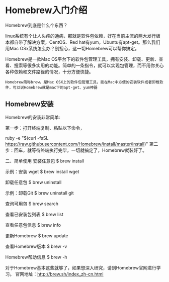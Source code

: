 # Homebrew入门介绍

Homebrew到底是什么个东西？

linux系统有个让人头疼的通病，那就是软件包依赖，好在当前主流的两大发行版本都自带了解决方案，CentOS、Red hat有yum，Ubuntu有apt-get。那么我们用Mac OSx系统怎么办？别担心，这一切Homebrew可以帮你搞定。

Homebrew是一款Mac OS平台下的软件包管理工具，拥有安装、卸载、更新、查看、搜索等很多实用的功能。简单的一条指令，就可以实现包管理，而不用你关心各种依赖和文件路径的情况，十分方便快捷。

```
Homebrew简称brew，是Mac OSX上的软件包管理工具，能在Mac中方便的安装软件或者卸载软件，可以说Homebrew就是mac下的apt-get、yum神器
```
## Homebrew安装
Homebrew的安装非常简单:

第一步：打开终端复制、粘贴以下命令，

ruby -e "$(curl -fsSL https://raw.githubusercontent.com/Homebrew/install/master/install)"
第二步：回车，就等待终端执行完毕，一切就搞定了，Homebrew就装好了。

二、简单使用
安装任意包
$ brew install <packageName>

示例：安装 wget
$ brew install wget

卸载任意包
$ brew uninstall <packageName>

示例：卸载Git
$ brew uninstall git

查询可用包
$ brew search <packageName>

查看已安装包列表
$ brew list

查看任意包信息
$ brew info <packageName>

更新Homebrew
$ brew update

查看Homebrew版本
$ brew -v

Homebrew帮助信息
$ brew -h

对于Homebrew基本这些就够了，如果想深入研究，请到Homebrew官网进行学习。
官网地址：http://brew.sh/index_zh-cn.html